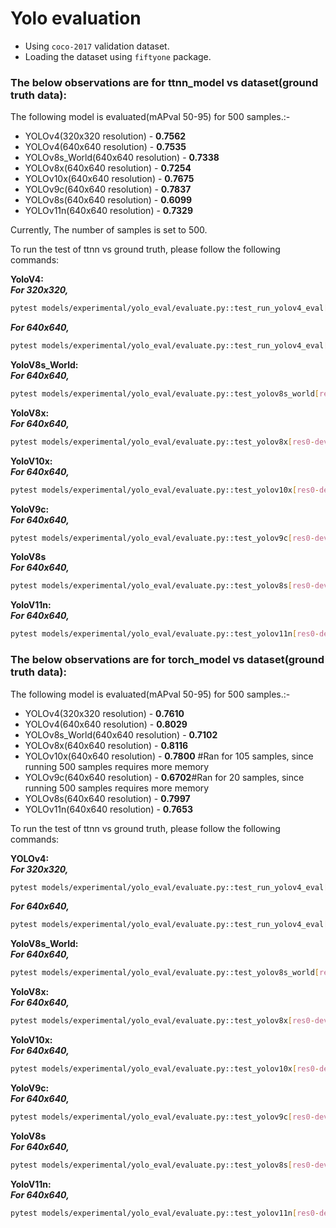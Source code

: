 # Yolo evaluation

- Using `coco-2017` validation dataset.
- Loading the dataset using `fiftyone` package.

### The below observations are for ttnn_model vs dataset(ground truth data):

The following model is evaluated(mAPval 50-95) for 500 samples.:-
-   YOLOv4(320x320 resolution) - **0.7562**
-   YOLOv4(640x640 resolution) - **0.7535**
-   YOLOv8s_World(640x640 resolution) - **0.7338**
-   YOLOv8x(640x640 resolution) - **0.7254**
-   YOLOv10x(640x640 resolution) - **0.7675**
-   YOLOv9c(640x640 resolution) - **0.7837**
-   YOLOv8s(640x640 resolution) - **0.6099**
-   YOLOv11n(640x640 resolution) - **0.7329**

Currently, The number of samples is set to 500.

To run the test of ttnn vs ground truth, please follow the following commands:

**YoloV4:** <br>
**_For 320x320,_**<br>
 ```sh
 pytest models/experimental/yolo_eval/evaluate.py::test_run_yolov4_eval[resolution0-1-act_dtype0-weight_dtype0-device_params0-tt_model]
 ```

**_For 640x640,_**<br>
 ```sh
 pytest models/experimental/yolo_eval/evaluate.py::test_run_yolov4_eval[resolution1-1-act_dtype0-weight_dtype0-device_params0-tt_model]
 ```

**YoloV8s_World:** <br>
**_For 640x640,_**<br>
 ```sh
 pytest models/experimental/yolo_eval/evaluate.py::test_yolov8s_world[res0-device_params0-tt_model]
 ```

**YoloV8x:** <br>
**_For 640x640,_**<br>
 ```sh
 pytest models/experimental/yolo_eval/evaluate.py::test_yolov8x[res0-device_params0-tt_model]
 ```

**YoloV10x:** <br>
**_For 640x640,_**<br>
 ```sh
 pytest models/experimental/yolo_eval/evaluate.py::test_yolov10x[res0-device_params0-tt_model]
 ```

**YoloV9c:** <br>
**_For 640x640,_**<br>
 ```sh
 pytest models/experimental/yolo_eval/evaluate.py::test_yolov9c[res0-device_params0-tt_model]
 ```

**YoloV8s** <br>
**_For 640x640,_**<br>
 ```sh
 pytest models/experimental/yolo_eval/evaluate.py::test_yolov8s[res0-device_params0-tt_model]
 ```

**YoloV11n:** <br>
**_For 640x640,_**<br>
 ```sh
 pytest models/experimental/yolo_eval/evaluate.py::test_yolov11n[res0-device_params0-tt_model]
 ```

### The below observations are for torch_model vs dataset(ground truth data):

The following model is evaluated(mAPval 50-95) for 500 samples.:-
-   YOLOv4(320x320 resolution) - **0.7610**
-   YOLOv4(640x640 resolution) - **0.8029**
-   YOLOv8s_World(640x640 resolution) - **0.7102**
-   YOLOv8x(640x640 resolution) - **0.8116**
-   YOLOv10x(640x640 resolution) - **0.7800** #Ran for 105 samples, since running 500 samples requires more memory
-   YOLOv9c(640x640 resolution) - **0.6702**#Ran for 20 samples, since running 500 samples requires more memory
-   YOLOv8s(640x640 resolution) - **0.7997**
-   YOLOv11n(640x640 resolution) - **0.7653**

To run the test of ttnn vs ground truth, please follow the following commands:

**YOLOv4:** <br>
**_For 320x320,_**<br>
```sh
pytest models/experimental/yolo_eval/evaluate.py::test_run_yolov4_eval[resolution0-1-act_dtype0-weight_dtype0-device_params0-torch_model]
```

**_For 640x640,_**<br>
```sh
pytest models/experimental/yolo_eval/evaluate.py::test_run_yolov4_eval[resolution1-1-act_dtype0-weight_dtype0-device_params0-torch_model]
```

**YoloV8s_World:** <br>
**_For 640x640,_**<br>
 ```sh
 pytest models/experimental/yolo_eval/evaluate.py::test_yolov8s_world[res0-device_params0-torch_model]
 ```

 **YoloV8x:** <br>
**_For 640x640,_**<br>
 ```sh
 pytest models/experimental/yolo_eval/evaluate.py::test_yolov8x[res0-device_params0-torch_model]
 ```

**YoloV10x:** <br>
**_For 640x640,_**<br>
 ```sh
 pytest models/experimental/yolo_eval/evaluate.py::test_yolov10x[res0-device_params0-torch_model]
 ```

**YoloV9c:** <br>
**_For 640x640,_**<br>
 ```sh
 pytest models/experimental/yolo_eval/evaluate.py::test_yolov9c[res0-device_params0-torch_model]
 ```

**YoloV8s** <br>
**_For 640x640,_**<br>
 ```sh
 pytest models/experimental/yolo_eval/evaluate.py::test_yolov8s[res0-device_params0-torch_model]
 ```

**YoloV11n:** <br>
**_For 640x640,_**<br>
 ```sh
 pytest models/experimental/yolo_eval/evaluate.py::test_yolov11n[res0-device_params0-torch_model]
 ```
